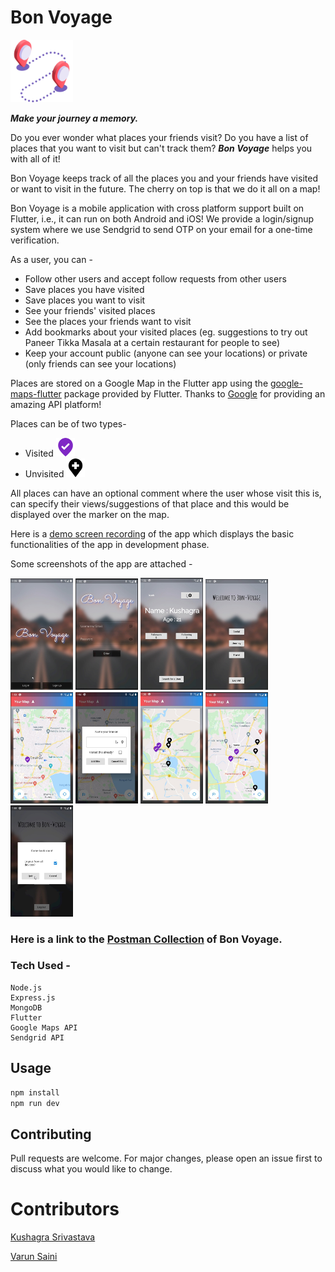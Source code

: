 # Bon Voyage

<img src="https://github.com/Kushagrasri/bonvoyage/blob/master/Frontend%20Files/assets/apphead.png" width=100>

***Make your journey a memory.***

Do you ever wonder what places your friends visit? Do you have a list of places that you want to visit but can't track them? ***Bon Voyage*** helps you with all of it!

Bon Voyage keeps track of all the places you and your friends have visited or want to visit in the future. The cherry on top is that we do it all on a map! 

Bon Voyage is a mobile application with cross platform support built on Flutter, i.e., it can run on both Android and iOS! We provide a login/signup system where we use Sendgrid to send OTP on your email for a one-time verification.

As a user, you can -
* Follow other users and accept follow requests from other users
* Save places you have visited
* Save places you want to visit
* See your friends' visited places
* See the places your friends want to visit
* Add bookmarks about your visited places (eg. suggestions to try out Paneer Tikka Masala at a certain restaurant for people to see)
* Keep your account public (anyone can see your locations) or private (only friends can see your locations)

Places are stored on a Google Map in the Flutter app using the [google-maps-flutter](https://pub.dev/packages/google_maps_flutter) package provided by Flutter. Thanks to [Google](https://www.google.com) for providing an amazing API platform!

Places can be of two types-
- Visited     <img src="https://github.com/Kushagrasri/bonvoyage/blob/master/Frontend%20Files/assets/custompin.png" width=30>
- Unvisited   <img src="https://github.com/Kushagrasri/bonvoyage/blob/master/Frontend%20Files/assets/addLoc.png" width=30>

All places can have an optional comment where the user whose visit this is, can specify their views/suggestions of that place and this would be displayed over the marker on the map.

Here is a [demo screen recording](https://drive.google.com/file/d/1dINP3BG_8gH21rZ0TKCRyB8JRPj9wH23/view?usp=sharing) of the app which displays the basic functionalities of the app in development phase. 

Some screenshots of the app are attached - 

<img src="https://github.com/Kushagrasri/bonvoyage/blob/master/Images/1.jpg" width=100> <img src="https://github.com/Kushagrasri/bonvoyage/blob/master/Images/2.jpg" width=100> <img src="https://github.com/Kushagrasri/bonvoyage/blob/master/Images/3.1.jpg" width=100> <img src="https://github.com/Kushagrasri/bonvoyage/blob/master/Images/3.2.jpg" width=100> <img src="https://github.com/Kushagrasri/bonvoyage/blob/master/Images/4.jpg" width=100> <img src="https://github.com/Kushagrasri/bonvoyage/blob/master/Images/5.jpg" width=100> <img src="https://github.com/Kushagrasri/bonvoyage/blob/master/Images/6.jpg" width=100> <img src="https://github.com/Kushagrasri/bonvoyage/blob/master/Images/7.jpg" width=100> <img src="https://github.com/Kushagrasri/bonvoyage/blob/master/Images/8.jpg" width=100>

### Here is a link to the [Postman Collection](https://www.getpostman.com/collections/c4ed9cb727a4f87ad46a) of Bon Voyage.

### Tech Used -
```
Node.js
Express.js
MongoDB
Flutter
Google Maps API
Sendgrid API
```

## Usage

```bash
npm install
npm run dev 
```

## Contributing
Pull requests are welcome. For major changes, please open an issue first to discuss what you would like to change.


# Contributors 

[Kushagra Srivastava](https://github.com/Kushagrasri)

[Varun Saini](https://github.com/varun-saini-18)
